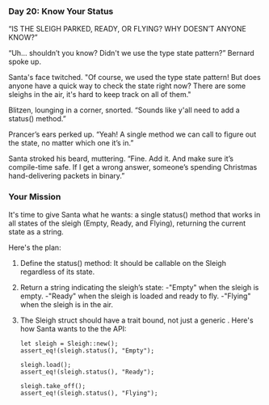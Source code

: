 ### Day 20: Know Your Status

“IS THE SLEIGH PARKED, READY, OR FLYING? WHY DOESN’T ANYONE KNOW?”

“Uh… shouldn’t you know? Didn't we use the type state pattern?” Bernard spoke up.

Santa's face twitched. "Of course, we used the type state pattern! But does anyone have a quick way to check the state right now? There are some sleighs in the air, it's hard to keep track on all of them."

Blitzen, lounging in a corner, snorted. “Sounds like y'all need to add a status() method.”

Prancer’s ears perked up. “Yeah! A single method we can call to figure out the state, no matter which one it’s in.”

Santa stroked his beard, muttering. “Fine. Add it. And make sure it’s compile-time safe. If I get a wrong answer, someone’s spending Christmas hand-delivering packets in binary.”

### Your Mission

It's time to give Santa what he wants: a single status() method that works in all states of the sleigh (Empty, Ready, and Flying), returning the current state as a string.

Here's the plan:

1.  Define the status() method: It should be callable on the Sleigh regardless of its state.
2.  Return a string indicating the sleigh’s state:
    -"Empty" when the sleigh is empty.
    -"Ready" when the sleigh is loaded and ready to fly.
    -"Flying" when the sleigh is in the air.
3.  The Sleigh struct should have a trait bound, not just a generic <T>.
    Here's how Santa wants to the the API:

        let sleigh = Sleigh::new();
        assert_eq!(sleigh.status(), "Empty");

        sleigh.load();
        assert_eq!(sleigh.status(), "Ready");

        sleigh.take_off();
        assert_eq!(sleigh.status(), "Flying");
